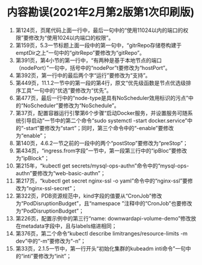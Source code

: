 # 内容勘误(2021年2月第2版第1次印刷版)

1. 第124页，页尾代码上面一行中，最后一句中的“使用11024以内的端口的权限”要修改为“使用1024以内端口的权限”。
2. 第159页，5.3一节标题上面一段中的第一句中，“gitrRepo存储卷构建于emptDir之上”一句中的“gitrRepo”要修改为“gitRepo”。
3. 第391页，第4小节的第一行中，“有两种是基于本地节点的端口（nodePort）”一句中，括号中的“nodePor”t要修改为“hostPort”。
4. 第392页，第一行中的最后两个字“运行”要修改为“支持”。
5. 第449页，11.1.2一节中的第一段的第4行，原文“优先级函数是节点优选级排序工具”一句中的“优选”要修改为“优先”。
6. 第477页，最后一行中的“node-type是具有NoScheduler效用标识的污点”中的“NoScheduler”要修改为“NoSchedule”。
7. 第37页，配置容器运行引擎第6个步骤“启动Docker服务，并设置服务可随系统引导启动”一节中的第二个命令“sudo systemctl -start docker.service”中的“-start”要修改为“start”；同时，第三个命令中的“-enable”要修改为“enable”；
8. 第140页，4.6.2一节之前的一段中的两个“postStop”要修改为“preStop”；
9. 第434页，“ingress.from字段”一节中，第一段第三行中的“ipBloc”要修改为“ipBlock”；
10. 第215年，“kubectl get secrets/mysql-ops-authn”命令中的“mysql-ops-authn”要修改为“web-basic-authn”；
11. 第217页，“kubectl get secret nginx-ssl -o yaml”命令中的“nginx-ssl”要修改为“nginx-ssl-secret”；
12. 第322页，PDB资源规范中，kind字段的值要从“CronJob”修改为“PodDisruptionBudget”，且“namespace <string>”注释中的“CronJob”也要修改为“PodDisruptionBudget”；
13. 第226页，配置示例中的第三行“name: downwardapi-volume-demo”修改放在metadata字段中，且与labels缩进相同；
14. 第376页，第二个命令“kubectl describe limitranges/resource-limits -m dev”中的“-m”要修改为“-n”；
15. 第33页，2.1.5一节中，第一行开头“初始化集群的kubeadm inti命令”一句中的“inti”要修改为“init”；





